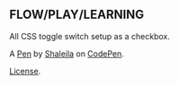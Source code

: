 FLOW/PLAY/LEARNING
------------------
All CSS toggle switch setup as a checkbox. 

A [Pen](http://codepen.io/shaleila/pen/LyEZqp) by [Shaleila](http://codepen.io/shaleila) on [CodePen](http://codepen.io/).

[License](http://codepen.io/shaleila/pen/LyEZqp/license).